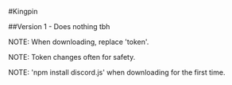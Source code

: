 #Kingpin

##Version 1 - Does nothing tbh

NOTE: When downloading, replace 'token'.

NOTE: Token changes often for safety.

NOTE: 'npm install discord.js' when downloading for the first time.
